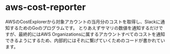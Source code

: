 # aws-cost-reporter

AWSのCostExplorerから対象アカウントの当月分のコストを取得し、Slackに通知するためのGoのプログラムです。
とりあえずサマリの数値を通知するだけですが、最終的にはAWS Organizationsに属するアカウントすべてのコストを通知できるようにするため、内部的にはそれに繋げていくためのコードが書かれています。

